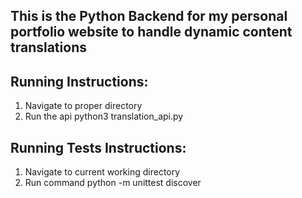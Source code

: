 ## This is the Python Backend for my personal portfolio website to handle dynamic content translations




## Running Instructions:
1. Navigate to proper directory
2. Run the api
    python3 translation_api.py



## Running Tests Instructions:

1. Navigate to current working directory
2. Run command
    python -m unittest discover

